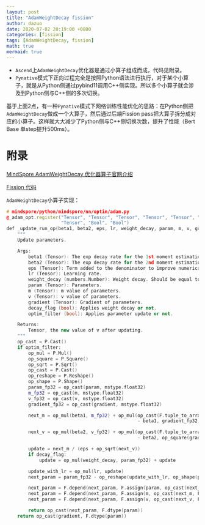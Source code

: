 ```yaml
---
layout: post
title: "AdamWeightDecay fission"
author: dazuo
date: 2020-07-02 20:19:00 +0800
categories: [fission]
tags: [AdamWeightDecay, fission]
math: true
mermaid: true
---
```


- `Ascend`上`AdamWeightDecay`优化器是通过小算子组成而成，代码见附录。
- `Pynative`模式下正向过程完全是按照Python语法进行执行，对于某个小算子，就是从Python侧通过pybind11调用C++侧实现。所以多个小算子就会涉及到Python侧与C++侧的多次切换。

基于上面2点，有一种`Pynative`模式下网络训练性能优化的思路：在Python侧把`AdamWeightDecay`做成一个大算子，然后通过后端Fission pass把大算子拆分成对应的小算子。这样就大大减少了Python侧与C++侧切换次数，提升了性能（Bert Base 单step提升500ms）。



# 附录

[MindSpore AdamWeightDecay 优化器算子官网介绍](https://mindspore.cn/docs/zh-CN/r1.8/api_python/ops/mindspore.ops.AdamWeightDecay.html?highlight=AdamWeightDecay)

[Fission 代码](https://gitee.com/mindspore/mindspore/pulls/14247)

`AdamWeightDecay`小算子实现：

```cpp
# mindspore/python/mindspore/nn/optim/adam.py
@_adam_opt.register("Tensor", "Tensor", "Tensor", "Tensor", "Tensor", "Tensor", "Tensor", "Tensor",
                    "Tensor", "Bool", "Bool")
def _update_run_op(beta1, beta2, eps, lr, weight_decay, param, m, v, gradient, decay_flag, optim_filter):
    """
    Update parameters.

    Args:
        beta1 (Tensor): The exp decay rate for the 1st moment estimations. Should be in range (0.0, 1.0).
        beta2 (Tensor): The exp decay rate for the 2nd moment estimations. Should be in range (0.0, 1.0).
        eps (Tensor): Term added to the denominator to improve numerical stability. Should be greater than 0.
        lr (Tensor): Learning rate.
        weight_decay (numbers.Number): Weight decay. Should be equal to or greater than 0.
        param (Tensor): Parameters.
        m (Tensor): m value of parameters.
        v (Tensor): v value of parameters.
        gradient (Tensor): Gradient of parameters.
        decay_flag (bool): Applies weight decay or not.
        optim_filter (bool): Applies parameter update or not.

    Returns:
        Tensor, the new value of v after updating.
    """
    op_cast = P.Cast()
    if optim_filter:
        op_mul = P.Mul()
        op_square = P.Square()
        op_sqrt = P.Sqrt()
        op_cast = P.Cast()
        op_reshape = P.Reshape()
        op_shape = P.Shape()
        param_fp32 = op_cast(param, mstype.float32)
        m_fp32 = op_cast(m, mstype.float32)
        v_fp32 = op_cast(v, mstype.float32)
        gradient_fp32 = op_cast(gradient, mstype.float32)

        next_m = op_mul(beta1, m_fp32) + op_mul(op_cast(F.tuple_to_array((1.0,)), mstype.float32)
                                                - beta1, gradient_fp32)

        next_v = op_mul(beta2, v_fp32) + op_mul(op_cast(F.tuple_to_array((1.0,)), mstype.float32)
                                                - beta2, op_square(gradient_fp32))

        update = next_m / (eps + op_sqrt(next_v))
        if decay_flag:
            update = op_mul(weight_decay, param_fp32) + update

        update_with_lr = op_mul(lr, update)
        next_param = param_fp32 - op_reshape(update_with_lr, op_shape(param_fp32))

        next_param = F.depend(next_param, F.assign(param, op_cast(next_param, F.dtype(param))))
        next_param = F.depend(next_param, F.assign(m, op_cast(next_m, F.dtype(m))))
        next_param = F.depend(next_param, F.assign(v, op_cast(next_v, F.dtype(v))))

        return op_cast(next_param, F.dtype(param))
    return op_cast(gradient, F.dtype(param))
```

